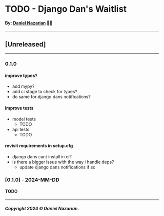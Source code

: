 # TODO - Django Dan's Waitlist
#### By: [Daniel Nazarian](https://danielnazarian) 🐧👹

-------------------------------------------------------
## [Unreleased]
-----
### 0.1.0


#### improve types?
- add mypy?
- add ci stage to check for types?
- do same for django dans notifications?




#### improve tests
-  model tests
    - TODO
- api tests
    - TODO



#### revisit requirements in setup.cfg
- django dans cant install in ci?
- is there a bigger issue with the way i handle deps?
    - update django dans notifications if so


### [0.1.0] - 2024-MM-DD
#### TODO

-------------------------------------------------------

##### Copyright 2024 © Daniel Nazarian.
